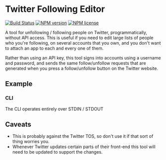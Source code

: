 # Twitter Following Editor
[![Build Status](http://img.shields.io/travis/slang800/twitter-following-editor.svg?style=flat-square)](https://travis-ci.org/slang800/twitter-following-editor) [![NPM version](http://img.shields.io/npm/v/twitter-following-editor.svg?style=flat-square)](https://www.npmjs.org/package/twitter-following-editor) [![NPM license](http://img.shields.io/npm/l/twitter-following-editor.svg?style=flat-square)](https://www.npmjs.org/package/twitter-following-editor)

A tool for unfollowing / following people on Twitter, programmatically, without API access. This is useful if you need to edit large lists of people who you're following, on several accounts that you own, and you don't want to attach an app to each and every one of them.

Rather than using an API key, this tool signs into accounts using a username and password, and sends the same follow/unfollow requests that are generated when you press a follow/unfollow button on the Twitter website.

## Example
### CLI
The CLI operates entirely over STDIN / STDOUT

## Caveats
- This is probably against the Twitter TOS, so don't use it if that sort of thing worries you.
- Whenever Twitter updates certain parts of their front-end this tool will need to be updated to support the changes.

